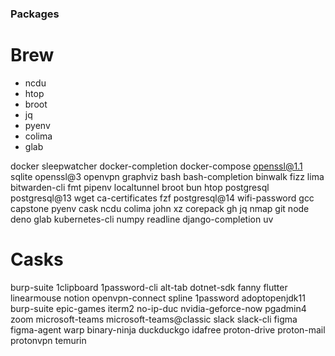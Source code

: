 ### Packages

# Brew

- ncdu
- htop
- broot
- jq
- pyenv
- colima
- glab

docker
sleepwatcher
docker-completion
docker-compose
openssl@1.1
sqlite
openssl@3
openvpn
graphviz
bash
bash-completion
binwalk
fizz
lima
bitwarden-cli
fmt
pipenv
localtunnel
broot
bun
htop
postgresql
postgresql@13
wget
ca-certificates
fzf
postgresql@14
wifi-password
gcc
capstone
pyenv
cask
ncdu
colima
john
xz
corepack
gh
jq
nmap
git
node
deno
glab
kubernetes-cli
numpy
readline
django-completion
uv

# Casks

burp-suite
1clipboard
1password-cli
alt-tab
dotnet-sdk
fanny
flutter
linearmouse
notion
openvpn-connect
spline
1password
adoptopenjdk11
burp-suite
epic-games
iterm2
no-ip-duc
nvidia-geforce-now
pgadmin4
zoom
microsoft-teams
microsoft-teams@classic
slack
slack-cli
figma
figma-agent
warp
binary-ninja
duckduckgo
idafree
proton-drive
proton-mail
protonvpn
temurin
